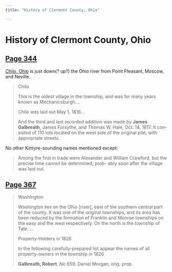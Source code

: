 ```yaml
---
title: "History of Clermont County, Ohio"

---
```


# History of Clermont County, Ohio


## [Page 344](https://babel.hathitrust.org/cgi/pt?id=yale.39002054234126&view=1up&seq=402&q1=Galbreath)

[Chilo, Ohio](https://maps.app.goo.gl/5MMJPZQMw5giZ7c56) is just down(? up?) the Ohio river from Point Pleasant, Moscow, and Neville.

> Chilo
>
> This is the oldest village in the township, and was for
> many years known as Mechanicsburgh....
>
> Chilo was laid out May 1, 1816...
>
> And the third and last
> recorded addition was made by **James Galbreath**, James
> Forsythe, and Thomas W. Hale, Oct. 14, 1817.  It con-
> sisted of 110 lots located on the west side of the original
> plat, with appropriate streets.

No other Kintyre-sounding names mentioned except:

> Among the first in trade were Alexander and William
> Crawford, but the precise time cannot be determined; prob-
> ably soon after the village was laid out.

## [Page 367](https://babel.hathitrust.org/cgi/pt?id=yale.39002054234126&view=1up&seq=441&q1=Galbreath)

> Washington
> 
> Washington lies on the Ohio [river], east of the
> southern central part of the county. It was one of the original
> townships, and its area has been reduced by the formation
> of Franklin and Monroe townships on the easy and the 
> west respectively. On the north is the township of Tate.
> ...
>
> Property-Holders in 1826
>
> In the following carefully-prepared list appear the names
> of all property-owners in the township in 1826
>
> **Galbreath, Robert**, No 659; Daniel Morgan, orig. prop.
